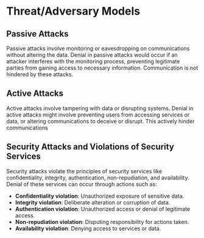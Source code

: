 # Threat/Adversary Models

## Passive Attacks
Passive attacks involve monitoring or eavesdropping on communications without altering the data. Denial in passive attacks would occur if an attacker interferes with the monitoring process, preventing legitimate parties from gaining access to necessary information. Communication is not hindered by these attacks.

## Active Attacks
Active attacks involve tampering with data or disrupting systems. Denial in active attacks might involve preventing users from accessing services or data, or altering communications to deceive or disrupt. This actively hinder communications

## Security Attacks and Violations of Security Services
Security attacks violate the principles of security services like confidentiality, integrity, authentication, non-repudiation, and availability. Denial of these services can occur through actions such as:
- **Confidentiality violation**: Unauthorized exposure of sensitive data.
- **Integrity violation**: Deliberate alteration or corruption of data.
- **Authentication violation**: Unauthorized access or denial of legitimate access.
- **Non-repudiation violation**: Disputing responsibility for actions taken.
- **Availability violation**: Denying access to services or data.
